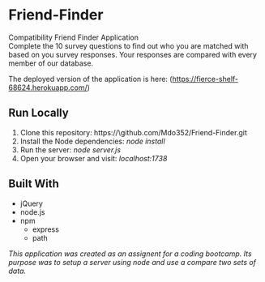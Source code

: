 # Friend-Finder
Compatibility Friend Finder Application  
Complete the 10 survey questions to find out who you are matched with based on you survey responses. Your responses are compared with every member of our database.

The deployed version of the application is here: (https://fierce-shelf-68624.herokuapp.com/)

## Run Locally
1. Clone this repository: https://\github.com/Mdo352/Friend-Finder.git  
1. Install the Node dependencies: _node install_  
1. Run the server: _node server.js_  
1. Open your browser and visit: _localhost:1738_

## Built With
- jQuery
- node.js
- npm
  - express 
  - path

_This application was created as an assignent for a coding bootcamp. Its purpose was to setup a server using node and use a compare two sets of data._
